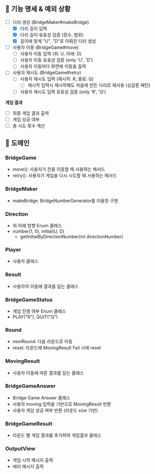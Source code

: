 ## 📝 기능 명세 & 예외 상황
- [ ] 다리 생성 (BridgeMaker#makeBridge)
  - [x] 다리 길이 입력
  - [x] 다리 길이 유효성 검증 (정수, 범위)
  - [x] 길이에 맞게 "U", "D"로 이뤄진 다리 생성

- [ ] 사용자 이동 (BridgeGame#move)
  - [ ] 사용자 이동 입력 (위: U, 아래: D)
  - [ ] 사용자 이동 유효성 검증 (only 'U', 'D')
  - [ ] 사용자 이동마다 화면에 이동을 출력

- [ ] 사용자 재시도 (BridgeGame#retry)
  - [ ] 사용자 재시도 입력 (재시작: R, 종료: Q)
    - [ ] 재시작 입력시 재시작해도 처음에 만든 다리로 재사용 (싱글톤 패턴)
  - [ ] 사용자 재시도 입력 유효성 검증 (only 'R', 'Q')

**게임 결과**
- [ ] 최종 게임 결과 출력
- [ ] 게임 성공 여부
- [ ] 총 시도 횟수 계산 

## 🚀 도메인

### BridgeGame
- move(): 사용자가 칸을 이동할 때 사용하는 메서드
- retry(): 사용자가 게임을 다시 시도할 때 사용하는 메서드

### BridgeMaker
- makeBridge: BridgeNumberGenerator를 이용한 구현 

### Direction
- 위 아래 방향 Enum 클래스
- number(1, 0), initial(U, D)
  - getInitialByDirectionNumber(int directionNumber)

### Player
- 사용자 클래스 

### Result
- 사용자의 이동에 결과를 담는 클래스

### BridgeGameStatus
- 게임 진행 여부 Enum 클래스
- PLAY("R"), QUIT("Q")

### Round
- nextRound: 다음 라운드로 이동
- reset: 라운드에 MovingResult Fail 시에 reset

### MovingResult
- 사용자 이동에 따른 결과를 담는 클래스

### BridgeGameAnswer
- Bridge Game Answer 클래스
- 사용자 moving 입력을 기반으로 MovingResult 반환
- 사용자 게임 성공 여부 반환 (라운드 size 기반)

### BridgeGameResult
- 라운드 별 게임 결과를 추가하여 게임결과 클래스 

### OutputView
- 게임 시작 메시지 출력
- 에러 메시지 출력

